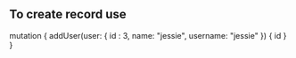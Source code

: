 
To create record use 
-----------------------------------------------------
mutation { 
    addUser(user: {
      id : 3, name: "jessie", username: "jessie"
    }) 
    {
      id
    }
}